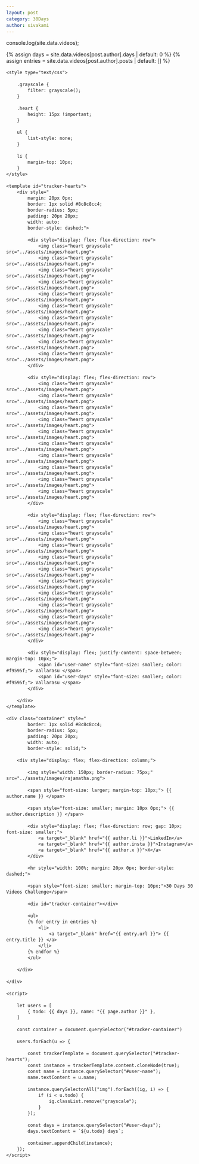 ```yaml
---
layout: post
category: 30Days
author: sivakami
---
```


console.log(site.data.videos);

{% assign days = site.data.videos[post.author].days | default: 0 %}
{% assign entries = site.data.videos[post.author].posts | default: [] %}

<div> 

    <style type="text/css">

        .grayscale {
            filter: grayscale();
        }

        .heart {
            height: 15px !important;
        }

        ul {
            list-style: none;
        }

        li {
            margin-top: 10px;
        }
    </style>

    <template id="tracker-hearts">
        <div style="
            margin: 20px 0px; 
            border: 1px solid #8c8c8cc4; 
            border-radius: 5px; 
            padding: 20px 20px; 
            width: auto;
            border-style: dashed;">

            <div style="display: flex; flex-direction: row">
                <img class="heart grayscale" src="../assets/images/heart.png">
                <img class="heart grayscale" src="../assets/images/heart.png">
                <img class="heart grayscale" src="../assets/images/heart.png">
                <img class="heart grayscale" src="../assets/images/heart.png">
                <img class="heart grayscale" src="../assets/images/heart.png">
                <img class="heart grayscale" src="../assets/images/heart.png">
                <img class="heart grayscale" src="../assets/images/heart.png">
                <img class="heart grayscale" src="../assets/images/heart.png">
                <img class="heart grayscale" src="../assets/images/heart.png">
                <img class="heart grayscale" src="../assets/images/heart.png">
            </div>

            <div style="display: flex; flex-direction: row">
                <img class="heart grayscale" src="../assets/images/heart.png">
                <img class="heart grayscale" src="../assets/images/heart.png">
                <img class="heart grayscale" src="../assets/images/heart.png">
                <img class="heart grayscale" src="../assets/images/heart.png">
                <img class="heart grayscale" src="../assets/images/heart.png">
                <img class="heart grayscale" src="../assets/images/heart.png">
                <img class="heart grayscale" src="../assets/images/heart.png">
                <img class="heart grayscale" src="../assets/images/heart.png">
                <img class="heart grayscale" src="../assets/images/heart.png">
                <img class="heart grayscale" src="../assets/images/heart.png">
            </div>

            <div style="display: flex; flex-direction: row">
                <img class="heart grayscale" src="../assets/images/heart.png">
                <img class="heart grayscale" src="../assets/images/heart.png">
                <img class="heart grayscale" src="../assets/images/heart.png">
                <img class="heart grayscale" src="../assets/images/heart.png">
                <img class="heart grayscale" src="../assets/images/heart.png">
                <img class="heart grayscale" src="../assets/images/heart.png">
                <img class="heart grayscale" src="../assets/images/heart.png">
                <img class="heart grayscale" src="../assets/images/heart.png">
                <img class="heart grayscale" src="../assets/images/heart.png">
                <img class="heart grayscale" src="../assets/images/heart.png">
            </div>

            <div style="display: flex; justify-content: space-between; margin-top: 10px;">
                <span id="user-name" style="font-size: smaller; color: #f9595f;"> Vallarasu </span>
                <span id="user-days" style="font-size: smaller; color: #f9595f;"> Vallarasu </span>
            </div>

        </div>
    </template>

    <div class="container" style="
            border: 1px solid #8c8c8cc4; 
            border-radius: 5px; 
            padding: 20px 20px; 
            width: auto;
            border-style: solid;">

        <div style="display: flex; flex-direction: column;">

            <img style="width: 150px; border-radius: 75px;" src="../assets/images/rajamatha.png">

            <span style="font-size: larger; margin-top: 10px;"> {{ author.name }} </span>

            <span style="font-size: smaller; margin: 10px 0px;"> {{ author.description }} </span>

            <div style="display: flex; flex-direction: row; gap: 10px; font-size: smaller;">
                <a target="_blank" href="{{ author.li }}">LinkedIn</a>
                <a target="_blank" href="{{ author.insta }}">Instagram</a>
                <a target="_blank" href="{{ author.x }}">X</a>
            </div>

            <hr style="width: 100%; margin: 20px 0px; border-style: dashed;">

            <span style="font-size: smaller; margin-top: 10px;">30 Days 30 Videos Challenge</span>

            <div id="tracker-container"></div>

            <ul>
            {% for entry in entries %}
                <li>
                    <a target="_blank" href="{{ entry.url }}"> {{ entry.title }} </a>
                </li>
            {% endfor %}
            </ul>

        </div>

    </div>

    <script>

        let users = [
            { todo: {{ days }}, name: "{{ page.author }}" },
        ]

        const container = document.querySelector("#tracker-container")

        users.forEach(u => {

            const trackerTemplate = document.querySelector("#tracker-hearts");
            const instance = trackerTemplate.content.cloneNode(true);
            const name = instance.querySelector("#user-name");
            name.textContent = u.name;

            instance.querySelectorAll("img").forEach((ig, i) => {
                if (i < u.todo) {
                    ig.classList.remove("grayscale");
                }
            });

            const days = instance.querySelector("#user-days");
            days.textContent = `${u.todo} days`;

            container.appendChild(instance);
        });
    </script>

</div>